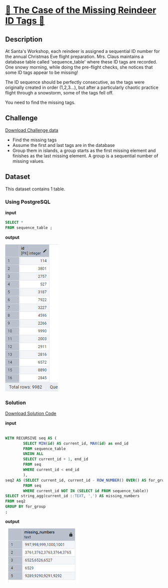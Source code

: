 # [🎄 The Case of the Missing Reindeer ID Tags 🦌](https://adventofsql.com/challenges/23)

## Description
At Santa's Workshop, each reindeer is assigned a sequential ID number for the annual Christmas Eve flight preparation. Mrs. Claus maintains a database table called 'sequence_table' where these ID tags are recorded. One snowy morning, while doing the pre-flight checks, she notices that some ID tags appear to be missing!

The ID sequence should be perfectly consecutive, as the tags were originally created in order (1,2,3...), but after a particularly chaotic practice flight through a snowstorm, some of the tags fell off.

You need to find the missing tags.

## Challenge
[Download Challenge data](https://github.com/thatlaconic/advent-of-sql-day-23/blob/main/advent_of_sql_day_23.sql)

+ Find the missing tags
+ Assume the first and last tags are in the database
+ Group them in islands, a group starts as the first missing element and finishes as the last missing element. A group is a sequential number of missing values.

## Dataset
This dataset contains 1 table. 
### Using PostgreSQL
**input**

```sql
SELECT *
FROM sequence_table ;
```
**output**

![](https://github.com/thatlaconic/advent-of-sql-day-23/blob/main/saq.PNG)


### Solution
[Download Solution Code](https://github.com/thatlaconic/advent-of-sql-day-23/blob/main/advent_answer_day23.sql)

**input**
```sql

WITH RECURSIVE seq AS (
		SELECT MIN(id) AS current_id, MAX(id) as end_id
		FROM sequence_table
		UNION ALL
		SELECT current_id + 1, end_id
		FROM seq
		WHERE current_id < end_id
		),
seq2 AS (SELECT current_id, current_id - ROW_NUMBER() OVER() AS for_group
		FROM seq
		WHERE current_id NOT IN (SELECT id FROM sequence_table))
SELECT string_agg(current_id ::TEXT, ',') AS missing_numbers
FROM seq2
GROUP BY for_group
;

```
**output**

![](https://github.com/thatlaconic/advent-of-sql-day-23/blob/main/d23.PNG)

